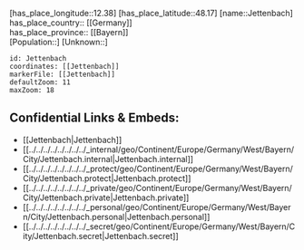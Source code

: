 ﻿---
location: [48.17,12.38] 
mapzoom: [7,12] 
mapmarker: city 
type: City
tags:
- geo/City


SpocWebEntityId: 31197
isDeleted: false
confidential: public

---
[has_place_longitude::12.38] 
[has_place_latitude::48.17] 
[name::Jettenbach] 
has_place_country:: [[Germany]]  
has_place_province:: [[Bayern]]  
[Population::] 
[Unknown::] 


```leaflet
id: Jettenbach
coordinates: [[Jettenbach]] 
markerFile: [[Jettenbach]] 
defaultZoom: 11 
maxZoom: 18
```


## Confidential Links & Embeds: 
- [[Jettenbach|Jettenbach]]  
- [[../../../../../../../../_internal/geo/Continent/Europe/Germany/West/Bayern/City/Jettenbach.internal|Jettenbach.internal]] 
- [[../../../../../../../../_protect/geo/Continent/Europe/Germany/West/Bayern/City/Jettenbach.protect|Jettenbach.protect]] 
- [[../../../../../../../../_private/geo/Continent/Europe/Germany/West/Bayern/City/Jettenbach.private|Jettenbach.private]] 
- [[../../../../../../../../_personal/geo/Continent/Europe/Germany/West/Bayern/City/Jettenbach.personal|Jettenbach.personal]] 
- [[../../../../../../../../_secret/geo/Continent/Europe/Germany/West/Bayern/City/Jettenbach.secret|Jettenbach.secret]] 
